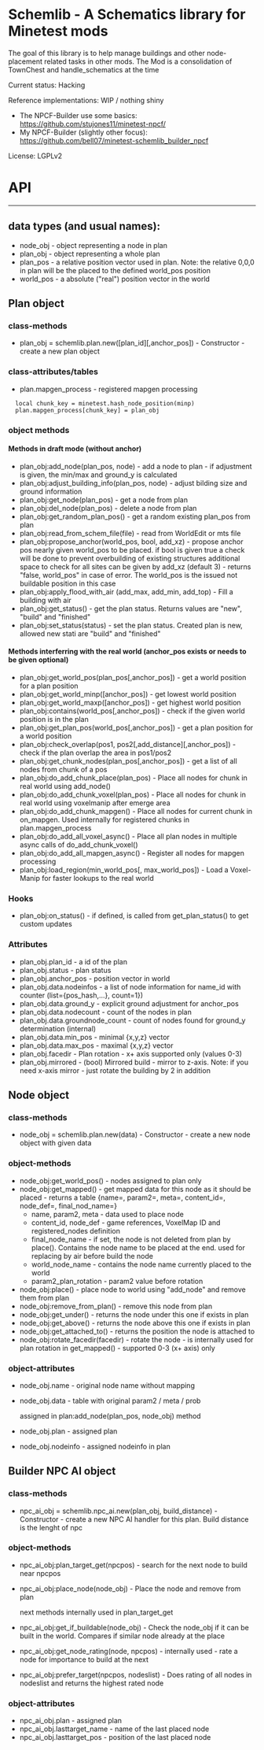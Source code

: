 # Schemlib - A Schematics library for Minetest mods

The goal of this library is to help manage buildings and other node-placement related tasks in other mods.
The Mod is a consolidation of TownChest and handle_schematics at the time

Current status: Hacking

Reference implementations: WIP / nothing shiny
  - The NPCF-Builder use some basics: https://github.com/stujones11/minetest-npcf/ 
  - My NPCF-Builder (slightly other focus): https://github.com/bell07/minetest-schemlib_builder_npcf

License: LGPLv2

# API
----

## data types (and usual names):
  - node_obj  - object representing a node in plan
  - plan_obj  - object representing a whole plan
  - plan_pos  - a relative position vector used in plan. Note: the relative 0,0,0 in plan will be the placed to the defined world_pos position
  - world_pos - a absolute ("real") position vector in the world

## Plan object
### class-methods
  - plan_obj = schemlib.plan.new([plan_id][,anchor_pos])    - Constructor - create a new plan object

### class-attributes/tables
  - plan.mapgen_process  - registered mapgen processing
```
  local chunk_key = minetest.hash_node_position(minp)
  plan.mapgen_process[chunk_key] = plan_obj
```

### object methods
#### Methods in draft mode (without anchor)
  - plan_obj:add_node(plan_pos, node)       - add a node to plan - if adjustment is given, the min/max and ground_y is calculated
  - plan_obj:adjust_building_info(plan_pos, node) - adjust bilding size and ground information
  - plan_obj:get_node(plan_pos)             - get a node from plan
  - plan_obj:del_node(plan_pos)             - delete a node from plan
  - plan_obj:get_random_plan_pos()          - get a random existing plan_pos from plan
  - plan_obj:read_from_schem_file(file)     - read from WorldEdit or mts file
  - plan_obj:propose_anchor(world_pos, bool, add_xz)
                                   - propose anchor pos nearly given world_pos to be placed.
                                     if bool is given true a check will be done to prevent overbuilding of existing structures
                                     additional space to check for all sites can be given by add_xz (default 3)
                                   - returns "false, world_pos" in case of error. The world_pos is the issued not buildable position in this case
  - plan_obj:apply_flood_with_air
       (add_max, add_min, add_top) - Fill a building with air
  - plan_obj:get_status()          - get the plan status. Returns values are "new", "build" and "finished"
  - plan_obj:set_status(status)    - set the plan status. Created plan is new, allowed new stati are "build" and "finished"

#### Methods interferring with the real world (anchor_pos exists or needs to be given optional)
  - plan_obj:get_world_pos(plan_pos[,anchor_pos]) - get a world position for a plan position
  - plan_obj:get_world_minp([anchor_pos])   - get lowest world position
  - plan_obj:get_world_maxp([anchor_pos])   - get highest world position
  - plan_obj:contains(world_pos[,anchor_pos]) - check if the given world position is in the plan
  - plan_obj:get_plan_pos(world_pos[,anchor_pos]) - get a plan position for a world position
  - plan_obj:check_overlap(pos1, pos2[,add_distance][,anchor_pos]) - check if the plan overlap the area in pos1/pos2
  - plan_obj:get_chunk_nodes(plan_pos[,anchor_pos]) - get a list of all nodes from chunk of a pos
  - plan_obj:do_add_chunk_place(plan_pos) - Place all nodes for chunk in real world using add_node()
  - plan_obj:do_add_chunk_voxel(plan_pos)  - Place all nodes for chunk in real world using voxelmanip after emerge area
  - plan_obj:do_add_chunk_mapgen()  - Place all nodes for current chunk in on_mapgen. Used internally for registered chunks in plan.mapgen_process
  - plan_obj:do_add_all_voxel_async() - Place all plan nodes in multiple async calls of do_add_chunk_voxel()
  - plan_obj:do_add_all_mapgen_async() - Register all nodes for mapgen processing
  - plan_obj:load_region(min_world_pos[, max_world_pos]) - Load a Voxel-Manip for faster lookups to the real world

### Hooks
  - plan_obj:on_status()           - if defined, is called from get_plan_status() to get custom updates

### Attributes
  - plan_obj.plan_id    - a id of the plan
  - plan_obj.status     - plan status
  - plan_obj.anchor_pos - position vector in world
  - plan_obj.data.nodeinfos      - a list of node information for name_id with counter (list={pos_hash,...}, count=1})
  - plan_obj.data.ground_y       - explicit ground adjustment for anchor_pos
  - plan_obj.data.nodecount      - count of the nodes in plan
  - plan_obj.data.groundnode_count - count of nodes found for ground_y determination (internal)
  - plan_obj.data.min_pos        - minimal {x,y,z} vector
  - plan_obj.data.max_pos        - maximal {x,y,z} vector
  - plan_obj.facedir             - Plan rotation - x+ axis supported only (values 0-3)
  - plan_obj.mirrored            - (bool) Mirrored build - mirror to z-axis. Note: if you need x-axis mirror - just rotate the building by 2 in addition

## Node object
### class-methods
  - node_obj = schemlib.plan.new(data)    - Constructor - create a new node object with given data

### object-methods
  - node_obj:get_world_pos() - nodes assigned to plan only
  - node_obj:get_mapped()    - get mapped data for this node as it should be placed - returns a table {name=, param2=, meta=, content_id=, node_def=, final_nod_name=}
    - name, param2, meta   - data used to place node
    - content_id, node_def - game references, VoxelMap ID and registered_nodes definition
    - final_node_name      - if set, the node is not deleted from plan by place(). Contains the node name to be placed at the end. used for replacing by air before build the node
    - world_node_name      - contains the node name currently placed to the world
    - param2_plan_rotation - param2 value before rotation
  - node_obj:place()         - place node to world using "add_node" and remove them from plan
  - node_obj:remove_from_plan() - remove this node from plan
  - node_obj:get_under()     - returns the node under this one if exists in plan
  - node_obj:get_above()     - returns the node above this one if exists in plan
  - node_obj:get_attached_to() - returns the position the node is attached to
  - node_obj:rotate_facedir(facedir) - rotate the node - is internally used for plan rotation in get_mapped() - supported 0-3 (x+ axis) only

### object-attributes
  - node_obj.name         - original node name without mapping
  - node_obj.data         - table with original param2 / meta / prob

    assigned in plan:add_node(plan_pos, node_obj) method
  - node_obj.plan         - assigned plan
  - node_obj.nodeinfo     - assigned nodeinfo in plan

## Builder NPC AI object
### class-methods
  - npc_ai_obj = schemlib.npc_ai.new(plan_obj, build_distance)    - Constructor - create a new NPC AI handler for this plan. Build distance is the  lenght of npc

### object-methods
  - npc_ai_obj:plan_target_get(npcpos) - search for the next node to build near npcpos
  - npc_ai_obj:place_node(node_obj) - Place the node and remove from plan

    next methods internally used in plan_target_get
  - npc_ai_obj:get_if_buildable(node_obj)  - Check the node_obj if it can be built in the world. Compares if similar node already at the place
  - npc_ai_obj:get_node_rating(node, npcpos) - internally used - rate a node for importance to build at the next
  - npc_ai_obj:prefer_target(npcpos, nodeslist) - Does rating of all nodes in nodeslist and returns the highest rated node

### object-attributes
  - npc_ai_obj.plan            - assigned plan
  - npc_ai_obj.lasttarget_name - name of the last placed node
  - npc_ai_obj.lasttarget_pos  - position of the last placed node
